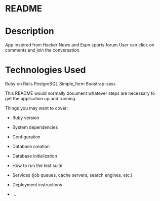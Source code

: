 # README
# Description 
App inspired from Hacker News and Espn sports forum.User can click on comments and join the conversation.

# Technologies Used 

Ruby on Rails 
PostgreSQL
Simple_form
Boostrap-sass

This README would normally document whatever steps are necessary to get the
application up and running.

Things you may want to cover:

* Ruby version

* System dependencies

* Configuration

* Database creation

* Database initialization

* How to run the test suite

* Services (job queues, cache servers, search engines, etc.)

* Deployment instructions

* ...
